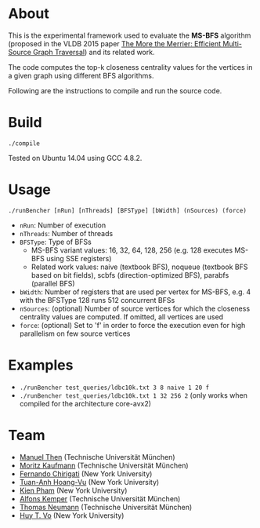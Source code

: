 # About

This is the experimental framework used to evaluate the **MS-BFS** algorithm (proposed in the VLDB 2015 paper [The More the Merrier: Efficient Multi-Source Graph Traversal](http://www.vldb.org/pvldb/vol8/p449-then.pdf)) and its related work.

The code computes the top-k closeness centrality values for the vertices in a given graph using different BFS algorithms.

Following are the instructions to compile and run the source code.

# Build
`./compile`

Tested on Ubuntu 14.04 using GCC 4.8.2.

# Usage
`./runBencher [nRun] [nThreads] [BFSType] [bWidth] (nSources) (force)`

- `nRun`:     Number of execution
- `nThreads`: Number of threads
- `BFSType`:  Type of BFSs
  - MS-BFS variant values: 16, 32, 64, 128, 256 (e.g. 128 executes MS-BFS using SSE registers)
  - Related work values: naive (textbook BFS), noqueue (textbook BFS based on bit fields), scbfs (direction-optimized BFS), parabfs (parallel BFS)
- `bWidth`:   Number of registers that are used per vertex for MS-BFS, e.g. 4 with the BFSType 128 runs 512 concurrent BFSs
- `nSources`: (optional) Number of source vertices for which the closeness centrality values are computed. If omitted, all vertices are used
- `force`:    (optional) Set to 'f' in order to force the execution even for high parallelism on few source vertices

# Examples
- `./runBencher test_queries/ldbc10k.txt 3 8 naive 1 20 f`
- `./runBencher test_queries/ldbc10k.txt 1 32 256 2` (only works when compiled for the architecture core-avx2)

# Team

- [Manuel Then](http://www-db.in.tum.de/~then/) (Technische Universität München)
- [Moritz Kaufmann](http://www-db.in.tum.de/~kaufmann/) (Technische Universität München)
- [Fernando Chirigati](http://bigdata.poly.edu/~fchirigati/) (New York University)
- [Tuan-Anh Hoang-Vu](http://bigdata.poly.edu/~tuananh/) (New York University)
- [Kien Pham](http://bigdata.poly.edu/~kienpham/) (New York University)
- [Alfons Kemper](http://www3.in.tum.de/~kemper/) (Technische Universität München)
- [Thomas Neumann](http://www-db.in.tum.de/~neumann/) (Technische Universität München)
- [Huy T. Vo](http://serv.cusp.nyu.edu/~hvo/) (New York University)